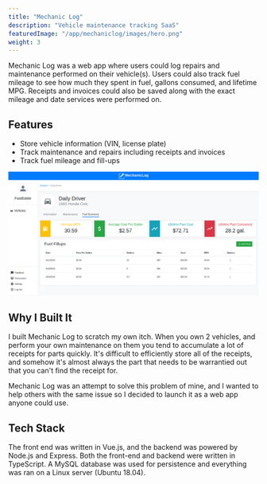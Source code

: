 ```yaml
---
title: "Mechanic Log"
description: "Vehicle maintenance tracking SaaS"
featuredImage: "/app/mechaniclog/images/hero.png"
weight: 3
---
```


Mechanic Log was a web app where users could log repairs and maintenance performed on their vehicle(s). Users could also track fuel mileage to see how much they spent in fuel, gallons consumed, and lifetime MPG. Receipts and invoices could also be saved along with the exact mileage and date services were performed on.

## Features

- Store vehicle information (VIN, license plate)
- Track maintenance and repairs including receipts and invoices
- Track fuel mileage and fill-ups

![](./images/hero.png)

## Why I Built It

I built Mechanic Log to scratch my own itch. When you own 2 vehicles, and perform your own maintenance on them you tend to accumulate a lot of receipts for parts quickly. It's difficult to efficiently store all of the receipts, and somehow it's almost always the part that needs to be warrantied out that you can't find the receipt for.

Mechanic Log was an attempt to solve this problem of mine, and I wanted to help others with the same issue so I decided to launch it as a web app anyone could use.

## Tech Stack

The front end was written in Vue.js, and the backend was powered by Node.js and Express. Both the front-end and backend were written in TypeScript. A MySQL database was used for persistence and everything was ran on a Linux server (Ubuntu 18.04).
